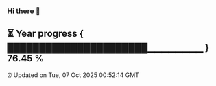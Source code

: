 ### Hi there 👋
⏳ Year progress { ██████████████████████▁▁▁▁▁▁▁▁ } 76.45 %
---
⏰ Updated on Tue, 07 Oct 2025 00:52:14 GMT

